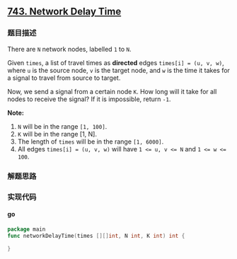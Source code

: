 ## [743. Network Delay Time](https://leetcode.com/problems/network-delay-time/)

### 题目描述
There are `N` network nodes, labelled `1` to `N`.

Given `times`, a list of travel times as **directed** edges `times[i] = (u, v, w)`, where `u` is the source node, `v` is the target node, and `w` is the time it takes for a signal to travel from source to target.

Now, we send a signal from a certain node `K`. How long will it take for all nodes to receive the signal? If it is impossible, return `-1`.

**Note:**
1. `N` will be in the range `[1, 100]`.
2. `K` will be in the range [1, N].
3. The length of `times` will be in the range `[1, 6000]`.
4. All edges `times[i] = (u, v, w)` will have `1 <= u, v <= N` and `1 <= w <= 100`.
### 解题思路


### 实现代码

#### go
```go
package main
func networkDelayTime(times [][]int, N int, K int) int {
    
}

```